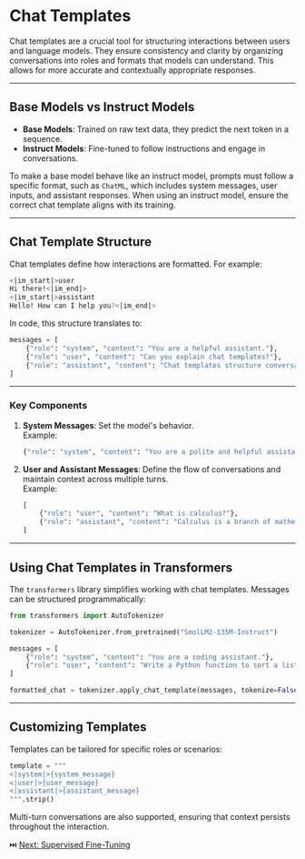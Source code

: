 # Chat Templates

Chat templates are a crucial tool for structuring interactions between users and language models. They ensure consistency and clarity by organizing conversations into roles and formats that models can understand. This allows for more accurate and contextually appropriate responses.

---

## Base Models vs Instruct Models

- **Base Models**: Trained on raw text data, they predict the next token in a sequence.  
- **Instruct Models**: Fine-tuned to follow instructions and engage in conversations.

To make a base model behave like an instruct model, prompts must follow a specific format, such as `ChatML`, which includes system messages, user inputs, and assistant responses. When using an instruct model, ensure the correct chat template aligns with its training.

---

## Chat Template Structure

Chat templates define how interactions are formatted. For example:

```sh
<|im_start|>user
Hi there!<|im_end|>
<|im_start|>assistant
Hello! How can I help you?<|im_end|>
```

In code, this structure translates to:

```python
messages = [
    {"role": "system", "content": "You are a helpful assistant."},
    {"role": "user", "content": "Can you explain chat templates?"},
    {"role": "assistant", "content": "Chat templates structure conversations for consistency..."}
]
```

---

### Key Components

1. **System Messages**: Set the model's behavior.  
   Example:
   ```python
   {"role": "system", "content": "You are a polite and helpful assistant."}
   ```

2. **User and Assistant Messages**: Define the flow of conversations and maintain context across multiple turns.  
   Example:
   ```python
   [
       {"role": "user", "content": "What is calculus?"},
       {"role": "assistant", "content": "Calculus is a branch of mathematics..."}
   ]
   ```

---

## Using Chat Templates in Transformers

The `transformers` library simplifies working with chat templates. Messages can be structured programmatically:

```python
from transformers import AutoTokenizer

tokenizer = AutoTokenizer.from_pretrained("SmolLM2-135M-Instruct")

messages = [
    {"role": "system", "content": "You are a coding assistant."},
    {"role": "user", "content": "Write a Python function to sort a list."}
]

formatted_chat = tokenizer.apply_chat_template(messages, tokenize=False, add_generation_prompt=True)
```

---

## Customizing Templates

Templates can be tailored for specific roles or scenarios:

```python
template = """
<|system|>{system_message}
<|user|>{user_message}
<|assistant|>{assistant_message}
""".strip()
```

Multi-turn conversations are also supported, ensuring that context persists throughout the interaction.

⏭️ [Next: Supervised Fine-Tuning](./supervised_fine_tuning.md)

